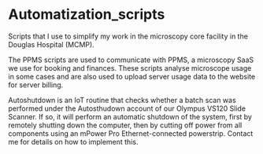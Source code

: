 # Automatization_scripts
Scripts that I use to simplify my work in the microscopy core facility in the Douglas Hospital (MCMP).

The PPMS scripts are used to communicate with PPMS, a microscopy SaaS we use for booking and finances. These scripts analyse microscope usage in some cases and are also used to upload server usage data to the website for server billing.

Autoshutdown is an IoT routine that checks whether a batch scan was performed under the Autosthudown account of our Olympus VS120 Slide Scanner. If so, it will perform an automatic shutdown of the system, first by remotely shutting down the computer, then by cutting off power from all components using an mPower Pro Ethernet-connected powerstrip. Contact me for details on how to implement this.
